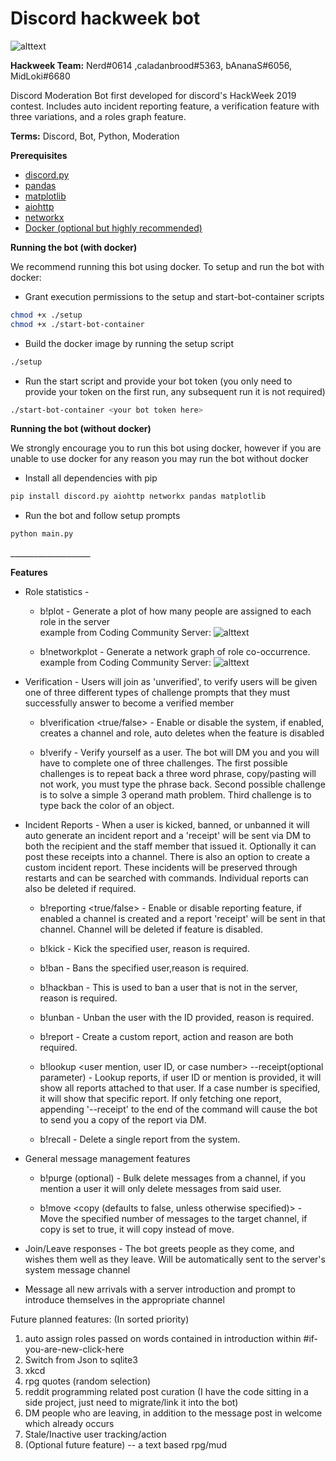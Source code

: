 # Discord hackweek bot
![alttext](https://github.com/FrostByte266/hackweek_bot/blob/master/assets/Japanese%20Animals.png)

**Hackweek Team:**
Nerd#0614 ,caladanbrood#5363, bAnanaS#6056, MidLoki#6680

Discord Moderation Bot first developed for discord's HackWeek 2019 contest.
Includes auto incident reporting feature, a verification feature with three variations, and a roles graph feature.


 **Terms:**
Discord, Bot, Python, Moderation

**Prerequisites**
* [discord.py](https://github.com/Rapptz/discord.py)
* [pandas](https://github.com/pandas-dev/pandas)
* [matplotlib](https://github.com/matplotlib/matplotlib)
* [aiohttp](https://github.com/aio-libs/aiohttp)
* [networkx](https://github.com/networkx)
* [Docker (optional but highly recommended)](https://docs.docker.com/install/linux/docker-ce/ubuntu/#install-docker-engine---community-1)

**Running the bot (with docker)**

  We recommend running this bot using docker. To setup and run the bot with docker:
  * Grant execution permissions to the setup and start-bot-container scripts
  ```bash
  chmod +x ./setup
  chmod +x ./start-bot-container
  ```
  * Build the docker image by running the setup script
  ```bash
  ./setup
  ```
  * Run the start script and provide your bot token (you only need to provide your token on the first run, any subsequent run it is not required)
  ```bash
  ./start-bot-container <your bot token here>
  ```

  **Running the bot (without docker)**
  
  We strongly encourage you to run this bot using docker, however if you are unable to use docker for any reason you may run the bot without docker
  * Install all dependencies with pip
  ```bash
  pip install discord.py aiohttp networkx pandas matplotlib
  ```
  * Run the bot and follow setup prompts
  ```bash
  python main.py
 
  ```
  
  <p>____________________</p>
<b>Features</b>

* Role statistics -
    - b!plot - Generate a plot of how many people are assigned to each role in the server     
        example from Coding Community Server:
        ![alttext](https://github.com/FrostByte266/hackweek_bot/blob/master/assets/Coding_Community_role_chart.png)

    - b!networkplot - Generate a network graph of role co-occurrence.     
        example from Coding Community Server:
        ![alttext](https://github.com/FrostByte266/hackweek_bot/blob/master/assets/Coding_Community_role_co-occurrence_graph.png)
* Verification - Users will join as 'unverified', to verify users will be given one of three different types of challenge prompts that they must successfully answer to become a verified member

    - b!verification <true/false> - Enable or disable the system, if enabled, creates a channel and role, auto deletes when the feature is disabled

    - b!verify - Verify yourself as a user. The bot will DM you and you will have to complete one of three challenges. The first possible challenges is to repeat back a three word phrase,
    copy/pasting will not work, you must type the phrase back. Second possible challenge is to solve a simple 3 operand math problem. Third challenge is to type back the color of an object.

* Incident Reports - When a user is kicked, banned, or unbanned it will auto generate an incident report and a 'receipt' will be sent via DM to both the recipient and the staff member that issued it.
Optionally it can post these receipts into a channel. There is also an option to create a custom incident report. These incidents will be preserved through restarts and can be searched with
commands. Individual reports can also be deleted if required.

    - b!reporting <true/false> - Enable or disable reporting feature, if enabled a channel is created and a report 'receipt' will be sent in that channel.
    Channel will be deleted if feature is disabled.

    - b!kick <user mention or ID> <reason> - Kick the specified user, reason is required.

    - b!ban <user mention or ID> <reason> - Bans the specified user,reason is required.

    - b!hackban <user ID> <reason> - This is used to ban a user that is not in the server, reason is required.

    - b!unban <user ID> <reason> - Unban the user with the ID provided, reason is required.

    - b!report <user mention or ID> <action> <reason> - Create a custom report, action and reason are both required.

    - b!lookup <user mention, user ID, or case number> --receipt(optional parameter) - Lookup reports, if user ID or mention is provided, it will show all reports attached to that user.
    If a case number is specified, it will show that specific report. If only fetching one report, appending '--receipt' to the end of the command will cause the bot to send you a copy of the
    report via DM.

    - b!recall <case number> - Delete a single report from the system.

* General message management features

    - b!purge <amount> <user mention or ID>(optional) - Bulk delete messages from a channel, if you mention a user it will only delete messages from said user.

    - b!move <amount> <target channel> <copy (defaults to false, unless otherwise specified)> - Move the specified number of messages to the target channel, if copy is set to true,
    it will copy instead of move.

* Join/Leave responses - The bot greets people as they come, and wishes them well as they leave. Will be automatically sent to the server's system message channel


* Message all new arrivals with a server introduction and prompt to introduce themselves in the appropriate channel



Future planned features:
(In sorted priority)

1. auto assign roles passed on words contained in introduction within #if-you-are-new-click-here
2. Switch from Json to sqlite3
3. xkcd
4. rpg quotes (random selection)
5. reddit programming related post curation (I have the code sitting in a side project, just need to migrate/link it into the bot)
6.  DM people who are leaving, in addition to the message post in welcome which already occurs
7. Stale/Inactive user tracking/action
8. (Optional future feature) -- a text based rpg/mud

